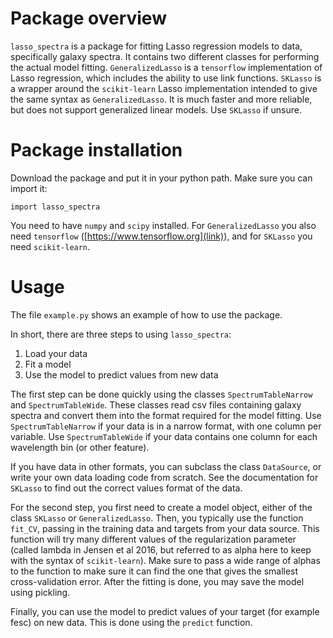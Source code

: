 Package overview
===================
`lasso_spectra` is a package for fitting Lasso regression models to data,
specifically galaxy spectra. It contains two different classes for performing
the actual model fitting. `GeneralizedLasso` is a `tensorflow` implementation
of Lasso regression, which includes the ability to use link functions.
`SKLasso` is a wrapper around the `scikit-learn` Lasso implementation intended
to give the same syntax as `GeneralizedLasso`. It is much faster and more
reliable, but does not support generalized linear models. Use `SKLasso` if
unsure.

Package installation
====================
Download the package and put it in your python path. Make sure you can
import it:
```
import lasso_spectra
```

You need to have `numpy` and `scipy` installed. For `GeneralizedLasso` you
also need `tensorflow` ([https://www.tensorflow.org](link)), and for `SKLasso`
you need `scikit-learn`.

Usage
=====
The file `example.py` shows an example of how to use the package.

In short, there are three steps to using `lasso_spectra`:
1. Load your data
2. Fit a model
3. Use the model to predict values from new data

The first step can be done quickly using the classes `SpectrumTableNarrow` and
`SpectrumTableWide`. These classes read csv files containing galaxy spectra and
convert them into the format required for the model fitting. Use `SpectrumTableNarrow`
if your data is in a narrow format, with one column per variable. Use `SpectrumTableWide`
if your data contains one column for each wavelength bin (or other feature).

If you have data in other formats, you can subclass the class `DataSource`, or
write your own data loading code from scratch. See the documentation for
`SKLasso` to find out the correct values format of the data.

For the second step, you first need to create a model object, either of the class
`SKLasso` or `GeneralizedLasso`. Then, you typically use the function `fit_CV`, passing
in the training data and targets from your data source. This function will try many
different values of the regularization parameter (called lambda in Jensen et al 2016, but
referred to as alpha here to keep with the syntax of `scikit-learn`). Make sure to pass
a wide range of alphas to the function to make sure it can find the one that gives the
smallest cross-validation error. After the fitting is done, you may save the model using
pickling.

Finally, you can use the model to predict values of your target (for example fesc) on
new data. This is done using the `predict` function.